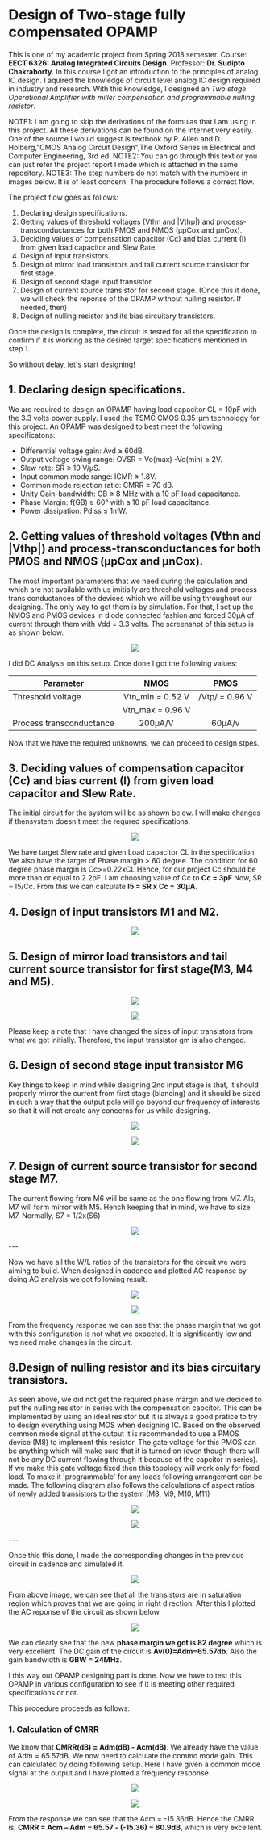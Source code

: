 # Design of Two-stage fully compensated OPAMP

This is one of my academic project from Spring 2018 semester.
Course: __EECT 6326: Analog Integrated Circuits Design__.
Professor: __Dr. Sudipto Chakraborty__.
In this course I got an introduction to the principles of analog IC design. I aquired the knowledge of circuit level analog IC design required in industry and research. With this knowledge, I designed an _Two stage Operational Amplifier with miller compensation and programmable nulling resistor_.

NOTE1:  I am going to skip the derivations of the formulas that I am using in this project. All these derivations can be found on the internet very easily. One of the source I would suggest is textbook by P. Allen and D. Holberg,"CMOS Analog Circuit Design",The Oxford Series in Electrical and Computer Engineering, 3rd ed.
NOTE2: You can go through this text or you can just refer the project report I made which is attached in the same repository.
NOTE3: The step numbers do not match with the numbers in images below. It is of least concern. The procedure follows a correct flow.


The project flow goes as follows:
1. Declaring design specifications.
2. Getting values of threshold voltages (Vthn and |Vthp|) and process-transconductances for both PMOS and NMOS (μpCox and μnCox).
3. Deciding values of compensation capacitor (Cc) and bias current (I) from given load capacitor and Slew Rate.
4. Design of input transistors.
5. Design of mirror load transistors and tail current source transistor for first stage.
6. Design of second stage input transistor.
7. Design of current source transistor for second stage. (Once this it done, we will check the reponse of the OPAMP without nulling resistor. If needed, then)
8. Design of nulling resistor and its bias circuitary transistors.

Once the design is complete, the circuit is tested for all the specification to confirm if it is working as the desired target specifications mentioned in step 1.

So without delay, let's start designing!

## 1. Declaring design specifications.
We are required to design an OPAMP having load capacitor CL = 10pF with the 3.3 volts power supply. I used the TSMC CMOS 0.35-μm technology for this project. An OPAMP was designed to best meet the following specificatons:
- Differential voltage gain: Avd ≥ 60dB.
- Output voltage swing range: OVSR = Vo(max) -Vo(min) ≥ 2V.
- Slew rate: SR ≥ 10 V/μS.
- Input common mode range: ICMR ≥ 1.8V.
- Common mode rejection ratio: CMRR ≥ 70 dB.
- Unity Gain-bandwidth: GB ≥ 8 MHz with a 10 pF load capacitance.
- Phase Margin: f(GB) ≥ 60° with a 10 pF load capacitance.
- Power dissipation: Pdiss ≤ 1mW.

## 2. Getting values of threshold voltages (Vthn and |Vthp|) and process-transconductances for both PMOS and NMOS (μpCox and μnCox).
The most important parameters that we need during the calculation and which are not available with us imitially are threshold voltages and process trans conductances of the devices which we will be using throughout our designing. The only way to get them is by simulation. For that, I set up the NMOS and PMOS devices in diode connected fashion and forced 30μA of current through them with Vdd = 3.3 volts. The screenshot of this setup is as shown below.

<p align="center">
<img src = "https://github.com/akash10295/Design-of-two-stage-fully-compensated-OPAMP/blob/master/Screenshots/vth_ucox.jpg" />
</p>

I did DC Analysis on this setup. Once done I got the following values:

| Parameter                | NMOS             | PMOS           |
| ------------------------ |:----------------:| :-------------:|
| Threshold voltage        | Vtn_min = 0.52 V | /Vtp/ = 0.96 V |
|                          | Vtn_max = 0.96 V |                |
| Process transconductance | 200μA/V          |         60μA/v |

Now that we have the required unknowns, we can proceed to design stpes.

## 3. Deciding values of compensation capacitor (Cc) and bias current (I) from given load capacitor and Slew Rate.
The initial circuit for the system will be as shown below. I will make changes if thensystem doesn't meet the requred specifications.

<p align="center">
<img src = "https://github.com/akash10295/Design-of-two-stage-fully-compensated-OPAMP/blob/master/Screenshots/Without%20nulling%20resistor.jpg" />
</p>

We have target Slew rate and given Load capacitor CL in the specification. We also have the target of Phase margin > 60 degree.
The condition for 60 degree phase margin is Cc>=0.22xCL Hence, for our project Cc should be more than or equal to 2.2pF. I am choosing value of Cc to **Cc = 3pF**
Now, SR = I5/Cc. From this we can calculate **I5 = SR x Cc = 30μA**.


## 4. Design of input transistors M1 and M2.
<p align="center">
<img src = "https://github.com/akash10295/Design-of-two-stage-fully-compensated-OPAMP/blob/master/Screenshots/Step%202.jpg" />
</p>

## 5. Design of mirror load transistors and tail current source transistor for first stage(M3, M4 and M5).
<p align="center">
<img src = "https://github.com/akash10295/Design-of-two-stage-fully-compensated-OPAMP/blob/master/Screenshots/Step%203.jpg" />
</p>

<p align="center">
<img src = "https://github.com/akash10295/Design-of-two-stage-fully-compensated-OPAMP/blob/master/Screenshots/Step%204.jpg" />
</p>

Please keep a note that I have changed the sizes of input transistors from what we got initially. Therefore, the input transistor gm is also changed.


## 6. Design of second stage input transistor M6
Key things to keep in mind while designing 2nd input stage is that, it should properly mirror the current from first stage (blancing) and it should be sized in such a way that the output pole will go beyond our frequency of interests so that it will not create any concerns for us while designing.

<p align="center">
<img src = "https://github.com/akash10295/Design-of-two-stage-fully-compensated-OPAMP/blob/master/Screenshots/Step%205a.jpg" />
</p>
<p align="center">
<img src = "https://github.com/akash10295/Design-of-two-stage-fully-compensated-OPAMP/blob/master/Screenshots/Step%205b.jpg" />
</p>

## 7. Design of current source transistor for second stage M7.
The current flowing from M6 will be same as the one flowing from M7. Als, M7 will form mirror with M5. Hench keeping that in mind, we have to size M7. Normally, S7 = 1/2x(S6)
<p align="center">
<img src = "https://github.com/akash10295/Design-of-two-stage-fully-compensated-OPAMP/blob/master/Screenshots/Step%206.jpg" />
</p>
---

Now we have all the W/L ratios of the transistors for the circuit we were aiming to build. When designed in cadence and plotted AC response by doing AC analysis we got following result.
<p align="center">
<img src = "https://github.com/akash10295/Design-of-two-stage-fully-compensated-OPAMP/blob/master/Screenshots/Schematic%20without%20nulling%20resistor.jpg" />
</p>

<p align="center">
<img src = "https://github.com/akash10295/Design-of-two-stage-fully-compensated-OPAMP/blob/master/Screenshots/Plot%20Without%20Nulling%20Resistor.jpg" />
</p>

From the frequency response we can see that the phase margin that we got with this configuration is not what we expected. It is significantly low and we need make changes in the circuit.

## 8.Design of nulling resistor and its bias circuitary transistors.
As seen above, we did not get the required phase margin and we deciced to put the nulling resistor in series with the compensation capcitor. This can be implemented by using an ideal resistor but it is always a good pratice to try to design everything using MOS when designing IC. Based on the observed common mode signal at the output it is recommended to use a PMOS device (M8) to implement this resistor. The gate voltage for this PMOS can be anything which will make sure that it is turned on (even though there will not be any DC current flowing through it because of the capcitor in series). If we make this gate voltage fixed then this topology will work only for fixed load. To make it 'programmable' for any loads following arrangement can be made.
The following diagram also follows the calculations of aspect ratios of newly added transistors to the system (M8, M9, M10, M11)

<p align="center">
<img src = "https://github.com/akash10295/Design-of-two-stage-fully-compensated-OPAMP/blob/master/Screenshots/4.jpg" />
</p>
<p align="center">
<img src = "https://github.com/akash10295/Design-of-two-stage-fully-compensated-OPAMP/blob/master/Screenshots/5.jpg" />
</p>
---

Once this this done, I made the corresponding changes in the previous circuit in cadence and simulated it.
<p align="center">
<img src = "https://github.com/akash10295/Design-of-two-stage-fully-compensated-OPAMP/blob/master/Screenshots/Schematic%20After%20inserting%20Nulling%20resistor.jpg" />
</p>

From above image, we can see that all the transistors are in saturation region which proves that we are going in right direction. After this I plotted the AC reponse of the circuit as shown below.
<p align="center">
<img src = "https://github.com/akash10295/Design-of-two-stage-fully-compensated-OPAMP/blob/master/Screenshots/Response%20after%20inserting%20nulling%20resistor.jpg" />
</p>

We can clearly see that the new __phase margin we got is 82 degree__ which is very excellent. The DC gain of the circuit is __Av(0)=Adm=65.57db__. Also the gain bandwidth is __GBW = 24MHz__.

I this way out OPAMP designing part is done. Now we have to test this OPAMP in various configuration to see if it is meeting other required specifications or not.

This procedure proceeds as follows:
### 1. Calculation of CMRR
We know that __CMRR(dB) = Adm(dB) - Acm(dB)__. We already have the value of Adm = 65.57dB. We now need to calculate the commo mode gain. This can calculated by doing following setup. Here I have given a common mode signal at the output and I have plotted a frequency response.
<p align="center">
<img src = "https://github.com/akash10295/Design-of-two-stage-fully-compensated-OPAMP/blob/master/Screenshots/Common%20mode%20gain%20setup.jpg" />
</p>
<p align="center">
<img src = "https://github.com/akash10295/Design-of-two-stage-fully-compensated-OPAMP/blob/master/Screenshots/Common%20mode%20gain%20plot.jpg" />
</p>

From the response we can see that the Acm = -15.36dB. Hence the CMRR is, __CMRR = Acm – Adm = 65.57 - (-15.36) = 80.9dB__, which is very excellent.
